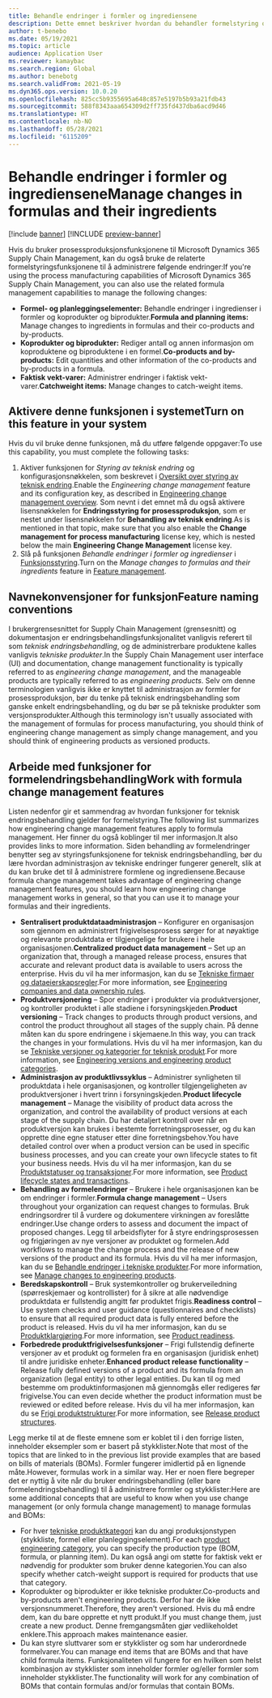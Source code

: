 ```yaml
---
title: Behandle endringer i formler og ingrediensene
description: Dette emnet beskriver hvordan du behandler formelstyring og administrerer endringer for å behandle hoveddata for produksjon.
author: t-benebo
ms.date: 05/19/2021
ms.topic: article
audience: Application User
ms.reviewer: kamaybac
ms.search.region: Global
ms.author: benebotg
ms.search.validFrom: 2021-05-19
ms.dyn365.ops.version: 10.0.20
ms.openlocfilehash: 825cc5b9355695a648c857e5197b5b93a21fdb43
ms.sourcegitcommit: 588f8343aaa654309d2ff735fd437dba6acd9d46
ms.translationtype: HT
ms.contentlocale: nb-NO
ms.lasthandoff: 05/28/2021
ms.locfileid: "6115209"
---
```

# <a name="manage-changes-in-formulas-and-their-ingredients"></a><span data-ttu-id="91d90-103">Behandle endringer i formler og ingrediensene</span><span class="sxs-lookup"><span data-stu-id="91d90-103">Manage changes in formulas and their ingredients</span></span>

[!include [banner](../includes/banner.md)]
[!INCLUDE [preview-banner](../includes/preview-banner.md)]

<span data-ttu-id="91d90-104">Hvis du bruker prosessproduksjonsfunksjonene til Microsoft Dynamics 365 Supply Chain Management, kan du også bruke de relaterte formelstyringsfunksjonene til å administrere følgende endringer:</span><span class="sxs-lookup"><span data-stu-id="91d90-104">If you're using the process manufacturing capabilities of Microsoft Dynamics 365 Supply Chain Management, you can also use the related formula management capabilities to manage the following changes:</span></span>

- <span data-ttu-id="91d90-105">**Formel- og planleggingselementer:** Behandle endringer i ingredienser i formler og koprodukter og biprodukter.</span><span class="sxs-lookup"><span data-stu-id="91d90-105">**Formula and planning items:** Manage changes to ingredients in formulas and their co-products and by-products.</span></span>
- <span data-ttu-id="91d90-106">**Koprodukter og biprodukter:** Rediger antall og annen informasjon om koproduktene og biproduktene i en formel.</span><span class="sxs-lookup"><span data-stu-id="91d90-106">**Co-products and by-products:** Edit quantities and other information of the co-products and by-products in a formula.</span></span>
- <span data-ttu-id="91d90-107">**Faktisk vekt-varer:** Administrer endringer i faktisk vekt-varer.</span><span class="sxs-lookup"><span data-stu-id="91d90-107">**Catchweight items:** Manage changes to catch-weight items.</span></span>

## <a name="turn-on-this-feature-in-your-system"></a><span data-ttu-id="91d90-108">Aktivere denne funksjonen i systemet</span><span class="sxs-lookup"><span data-stu-id="91d90-108">Turn on this feature in your system</span></span>

<span data-ttu-id="91d90-109">Hvis du vil bruke denne funksjonen, må du utføre følgende oppgaver:</span><span class="sxs-lookup"><span data-stu-id="91d90-109">To use this capability, you must complete the following tasks:</span></span>

1. <span data-ttu-id="91d90-110">Aktiver funksjonen for *Styring av teknisk endring* og konfigurasjonsnøkkelen, som beskrevet i [Oversikt over styring av teknisk endring](product-engineering-overview.md).</span><span class="sxs-lookup"><span data-stu-id="91d90-110">Enable the *Engineering change management* feature and its configuration key, as described in [Engineering change management overview](product-engineering-overview.md).</span></span> <span data-ttu-id="91d90-111">Som nevnt i det emnet må du også aktivere lisensnøkkelen for **Endringsstyring for prosessproduksjon**, som er nestet under lisensnøkkelen for **Behandling av teknisk endring**.</span><span class="sxs-lookup"><span data-stu-id="91d90-111">As is mentioned in that topic, make sure that you also enable the **Change management for process manufacturing** license key, which is nested below the main **Engineering Change Management** license key.</span></span>
1. <span data-ttu-id="91d90-112">Slå på funksjonen *Behandle endringer i formler og ingredienser* i [Funksjonsstyring](../../fin-ops-core/fin-ops/get-started/feature-management/feature-management-overview.md).</span><span class="sxs-lookup"><span data-stu-id="91d90-112">Turn on the *Manage changes to formulas and their ingredients* feature in [Feature management](../../fin-ops-core/fin-ops/get-started/feature-management/feature-management-overview.md).</span></span>

## <a name="feature-naming-conventions"></a><span data-ttu-id="91d90-113">Navnekonvensjoner for funksjon</span><span class="sxs-lookup"><span data-stu-id="91d90-113">Feature naming conventions</span></span>

<span data-ttu-id="91d90-114">I brukergrensesnittet for Supply Chain Management (grensesnitt) og dokumentasjon er endringsbehandlingsfunksjonalitet vanligvis referert til som *teknisk endringsbehandling*, og de administrerbare produktene kalles vanligvis *tekniske produkter*.</span><span class="sxs-lookup"><span data-stu-id="91d90-114">In the Supply Chain Management user interface (UI) and documentation, change management functionality is typically referred to as *engineering change management*, and the manageable products are typically referred to as *engineering products*.</span></span> <span data-ttu-id="91d90-115">Selv om denne terminologien vanligvis ikke er knyttet til administrasjon av formler for prosessproduksjon, bør du tenke på teknisk endringsbehandling som ganske enkelt endringsbehandling, og du bør se på tekniske produkter som versjonsprodukter.</span><span class="sxs-lookup"><span data-stu-id="91d90-115">Although this terminology isn't usually associated with the management of formulas for process manufacturing, you should think of engineering change management as simply change management, and you should think of engineering products as versioned products.</span></span>

## <a name="work-with-formula-change-management-features"></a><span data-ttu-id="91d90-116">Arbeide med funksjoner for formelendringsbehandling</span><span class="sxs-lookup"><span data-stu-id="91d90-116">Work with formula change management features</span></span>

<span data-ttu-id="91d90-117">Listen nedenfor gir et sammendrag av hvordan funksjoner for teknisk endringsbehandling gjelder for formelstyring.</span><span class="sxs-lookup"><span data-stu-id="91d90-117">The following list summarizes how engineering change management features apply to formula management.</span></span> <span data-ttu-id="91d90-118">Her finner du også koblinger til mer informasjon.</span><span class="sxs-lookup"><span data-stu-id="91d90-118">It also provides links to more information.</span></span> <span data-ttu-id="91d90-119">Siden behandling av formelendringer benytter seg av styringsfunksjonene for teknisk endringsbehandling, bør du lære hvordan administrasjon av tekniske endringer fungerer generelt, slik at du kan bruke det til å administrere formlene og ingrediensene.</span><span class="sxs-lookup"><span data-stu-id="91d90-119">Because formula change management takes advantage of engineering change management features, you should learn how engineering change management works in general, so that you can use it to manage your formulas and their ingredients.</span></span>

- <span data-ttu-id="91d90-120">**Sentralisert produktdataadministrasjon** – Konfigurer en organisasjon som gjennom en administrert frigivelsesprosess sørger for at nøyaktige og relevante produktdata er tilgjengelige for brukere i hele organisasjonen.</span><span class="sxs-lookup"><span data-stu-id="91d90-120">**Centralized product data management** – Set up an organization that, through a managed release process, ensures that accurate and relevant product data is available to users across the enterprise.</span></span> <span data-ttu-id="91d90-121">Hvis du vil ha mer informasjon, kan du se [Tekniske firmaer og dataeierskapsregler](engineering-org-data-ownership-rules.md).</span><span class="sxs-lookup"><span data-stu-id="91d90-121">For more information, see [Engineering companies and data ownership rules](engineering-org-data-ownership-rules.md).</span></span>
- <span data-ttu-id="91d90-122">**Produktversjonering** – Spor endringer i produkter via produktversjoner, og kontroller produktet i alle stadiene i forsyningskjeden.</span><span class="sxs-lookup"><span data-stu-id="91d90-122">**Product versioning** – Track changes to products through product versions, and control the product throughout all stages of the supply chain.</span></span> <span data-ttu-id="91d90-123">På denne måten kan du spore endringene i skjemaene.</span><span class="sxs-lookup"><span data-stu-id="91d90-123">In this way, you can track the changes in your formulations.</span></span> <span data-ttu-id="91d90-124">Hvis du vil ha mer informasjon, kan du se [Tekniske versjoner og kategorier for teknisk produkt](engineering-versions-product-category.md).</span><span class="sxs-lookup"><span data-stu-id="91d90-124">For more information, see [Engineering versions and engineering product categories](engineering-versions-product-category.md).</span></span>
- <span data-ttu-id="91d90-125">**Administrasjon av produktlivssyklus** – Administrer synligheten til produktdata i hele organisasjonen, og kontroller tilgjengeligheten av produktversjoner i hvert trinn i forsyningskjeden.</span><span class="sxs-lookup"><span data-stu-id="91d90-125">**Product lifecycle management** – Manage the visibility of product data across the organization, and control the availability of product versions at each stage of the supply chain.</span></span> <span data-ttu-id="91d90-126">Du har detaljert kontroll over når en produktversjon kan brukes i bestemte forretningsprosesser, og du kan opprette dine egne statuser etter dine forretningsbehov.</span><span class="sxs-lookup"><span data-stu-id="91d90-126">You have detailed control over when a product version can be used in specific business processes, and you can create your own lifecycle states to fit your business needs.</span></span> <span data-ttu-id="91d90-127">Hvis du vil ha mer informasjon, kan du se [Produktstatuser og transaksjoner](product-lifecycle-state-transactions.md).</span><span class="sxs-lookup"><span data-stu-id="91d90-127">For more information, see [Product lifecycle states and transactions](product-lifecycle-state-transactions.md).</span></span>
- <span data-ttu-id="91d90-128">**Behandling av formelendringer** – Brukere i hele organisasjonen kan be om endringer i formler.</span><span class="sxs-lookup"><span data-stu-id="91d90-128">**Formula change management** – Users throughout your organization can request changes to formulas.</span></span> <span data-ttu-id="91d90-129">Bruk endringsordrer til å vurdere og dokumentere virkningen av foreslåtte endringer.</span><span class="sxs-lookup"><span data-stu-id="91d90-129">Use change orders to assess and document the impact of proposed changes.</span></span> <span data-ttu-id="91d90-130">Legg til arbeidsflyter for å styre endringsprosessen og frigjøringen av nye versjoner av produktet og formelen.</span><span class="sxs-lookup"><span data-stu-id="91d90-130">Add workflows to manage the change process and the release of new versions of the product and its formula.</span></span> <span data-ttu-id="91d90-131">Hvis du vil ha mer informasjon, kan du se [Behandle endringer i tekniske produkter](engineering-change-management.md).</span><span class="sxs-lookup"><span data-stu-id="91d90-131">For more information, see [Manage changes to engineering products](engineering-change-management.md).</span></span>
- <span data-ttu-id="91d90-132">**Beredskapskontroll** – Bruk systemkontroller og brukerveiledning (spørreskjemaer og kontrollister) for å sikre at alle nødvendige produktdata er fullstendig angitt før produktet frigis.</span><span class="sxs-lookup"><span data-stu-id="91d90-132">**Readiness control** – Use system checks and user guidance (questionnaires and checklists) to ensure that all required product data is fully entered before the product is released.</span></span> <span data-ttu-id="91d90-133">Hvis du vil ha mer informasjon, kan du se [Produktklargjøring](product-readiness.md).</span><span class="sxs-lookup"><span data-stu-id="91d90-133">For more information, see [Product readiness](product-readiness.md).</span></span>
- <span data-ttu-id="91d90-134">**Forbedrede produktfrigivelsesfunksjoner** – Frigi fullstendig definerte versjoner av et produkt og formelen fra en organisasjon (juridisk enhet) til andre juridiske enheter.</span><span class="sxs-lookup"><span data-stu-id="91d90-134">**Enhanced product release functionality** – Release fully defined versions of a product and its formula from an organization (legal entity) to other legal entities.</span></span> <span data-ttu-id="91d90-135">Du kan til og med bestemme om produktinformasjonen må gjennomgås eller redigeres før frigivelse.</span><span class="sxs-lookup"><span data-stu-id="91d90-135">You can even decide whether the product information must be reviewed or edited before release.</span></span> <span data-ttu-id="91d90-136">Hvis du vil ha mer informasjon, kan du se [Frigi produktstrukturer](release-product-structure.md).</span><span class="sxs-lookup"><span data-stu-id="91d90-136">For more information, see [Release product structures](release-product-structure.md).</span></span>

<span data-ttu-id="91d90-137">Legg merke til at de fleste emnene som er koblet til i den forrige listen, inneholder eksempler som er basert på stykklister.</span><span class="sxs-lookup"><span data-stu-id="91d90-137">Note that most of the topics that are linked to in the previous list provide examples that are based on bills of materials (BOMs).</span></span> <span data-ttu-id="91d90-138">Formler fungerer imidlertid på en lignende måte.</span><span class="sxs-lookup"><span data-stu-id="91d90-138">However, formulas work in a similar way.</span></span> <span data-ttu-id="91d90-139">Her er noen flere begreper det er nyttig å vite når du bruker endringsbehandling (eller bare formelendringsbehandling) til å administrere formler og stykklister:</span><span class="sxs-lookup"><span data-stu-id="91d90-139">Here are some additional concepts that are useful to know when you use change management (or only formula change management) to manage formulas and BOMs:</span></span>

- <span data-ttu-id="91d90-140">For hver [tekniske produktkategori](engineering-versions-product-category.md) kan du angi produksjonstypen (stykkliste, formel eller planleggingselement).</span><span class="sxs-lookup"><span data-stu-id="91d90-140">For each [product engineering category](engineering-versions-product-category.md), you can specify the production type (BOM, formula, or planning item).</span></span> <span data-ttu-id="91d90-141">Du kan også angi om støtte for faktisk vekt er nødvendig for produkter som bruker denne kategorien.</span><span class="sxs-lookup"><span data-stu-id="91d90-141">You can also specify whether catch-weight support is required for products that use that category.</span></span>
- <span data-ttu-id="91d90-142">Koprodukter og biprodukter er ikke tekniske produkter.</span><span class="sxs-lookup"><span data-stu-id="91d90-142">Co-products and by-products aren't engineering products.</span></span> <span data-ttu-id="91d90-143">Derfor har de ikke versjonsnummeret.</span><span class="sxs-lookup"><span data-stu-id="91d90-143">Therefore, they aren't versioned.</span></span> <span data-ttu-id="91d90-144">Hvis du må endre dem, kan du bare opprette et nytt produkt.</span><span class="sxs-lookup"><span data-stu-id="91d90-144">If you must change them, just create a new product.</span></span> <span data-ttu-id="91d90-145">Denne fremgangsmåten gjør vedlikeholdet enklere.</span><span class="sxs-lookup"><span data-stu-id="91d90-145">This approach makes maintenance easier.</span></span>
- <span data-ttu-id="91d90-146">Du kan styre sluttvarer som er stykklister og som har underordnede formelvarer.</span><span class="sxs-lookup"><span data-stu-id="91d90-146">You can manage end items that are BOMs and that have child formula items.</span></span> <span data-ttu-id="91d90-147">Funksjonaliteten vil fungere for en hvilken som helst kombinasjon av stykklister som inneholder formler og/eller formler som inneholder stykklister.</span><span class="sxs-lookup"><span data-stu-id="91d90-147">The functionality will work for any combination of BOMs that contain formulas and/or formulas that contain BOMs.</span></span>
